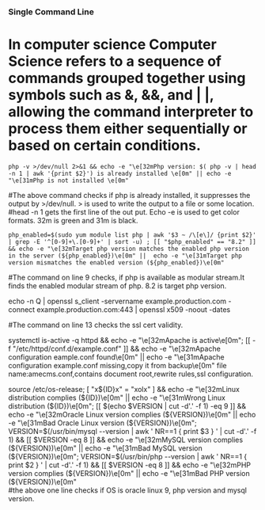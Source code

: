 ### Single Command Line 
# In computer science Computer Science refers to a sequence of commands grouped together using symbols such as &, &&, and | |, allowing the command interpreter to process them either sequentially or based on certain conditions.
```
php -v >/dev/null 2>&1 && echo -e "\e[32mPhp version: $( php -v | head -n 1 | awk '{print $2}') is already installed \e[0m" || echo -e "\e[31mPhp is not installed \e[0m"
```
#The above command checks if php is already installed, it suppresses the output by >/dev/null. > is used to write the output to a file or some location.
#head -n 1 gets the first line of the out put. Echo -e is used to get color formats. 32m is green and 31m is black.
```
php_enabled=$(sudo yum module list php | awk '$3 ~ /\[e\]/ {print $2}' | grep -E '^[0-9]+\.[0-9]+' | sort -u) ; [[ "$php_enabled" == "8.2" ]] && echo -e "\e[32mTarget php version matches the enabled php version in the server (${php_enabled})\e[0m" ||  echo -e "\e[31mTarget php version mismatches the enabled version (${php_enabled})\e[0m"	
```
#The command on line 9 checks, if php is available as modular stream.It finds the enabled modular stream of php. 8.2 is target php version. 

echo -n Q | openssl s_client -servername example.production.com -connect example.production.com:443 | openssl x509 -noout -dates	

#The command on line 13 checks the ssl cert validity. 

systemctl is-active -q httpd && echo -e "\e[32mApache is active\e[0m"; [[ -f "/etc/httpd/conf.d/example.conf" ]] && echo -e "\e[32mApache configuration eample.conf found\e[0m" || echo -e "\e[31mApache configuration example.conf missing,copy it from backup\e[0m"	file name:amecms.conf,contains document root,rewrite rules,ssl configuration. 

source /etc/os-release; [ "x${ID}x" = "xolx" ] && echo -e "\e[32mLinux distribution complies (${ID})\e[0m" ||  echo -e "\e[31mWrong Linux distribution (${ID})\e[0m"; [[ $(echo $VERSION | cut -d'.' -f 1) -eq 9 ]] && echo -e "\e[32mOracle  Linux version complies (${VERSION})\e[0m" || echo -e "\e[31mBad Oracle Linux version (${VERSION})\e[0m"; VERSION=$(/usr/bin/mysql --version | awk  ' NR==1 { print $3 } ' | cut -d'.' -f 1) && [[ $VERSION -eq 8 ]] && echo -e "\e[32mMySQL version complies (${VERSION})\e[0m" || echo -e "\e[31mBad MySQL version (${VERSION})\e[0m"; VERSION=$(/usr/bin/php --version | awk  ' NR==1 { print $2 } ' | cut -d'.' -f 1) && [[ $VERSION -eq 8 ]] && echo -e "\e[32mPHP version complies (${VERSION})\e[0m" || echo -e "\e[31mBad PHP  version (${VERSION})\e[0m"	
#the above one line checks if OS is oracle linux 9, php version and mysql version. 
